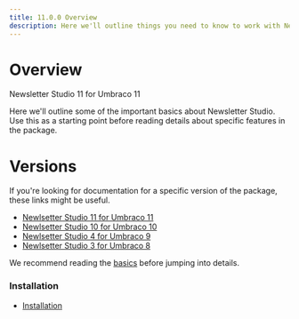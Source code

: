 ```yaml
---
title: 11.0.0 Overview
description: Here we'll outline things you need to know to work with Newsletter Studio
---
```



# Overview

Newsletter Studio 11 for Umbraco 11

Here we'll outline some of the important basics about Newsletter Studio. Use this as a starting point before reading details about specific features in the package.

# Versions
If you're looking for documentation for a specific version of the package, these links might be useful.

* [Newlsetter Studio 11 for Umbraco 11](../package/11.0.0/)
* [Newlsetter Studio 10 for Umbraco 10](../package/10.0.0/)
* [Newlsetter Studio 4 for Umbraco 9](../package/4.0.0/)
* [Newlsetter Studio 3 for Umbraco 8](../package/3.0.0/)

We recommend reading the [basics](getting-started/basics.md) before jumping into details.

### Installation
* [Installation](getting-started/installation.md)

